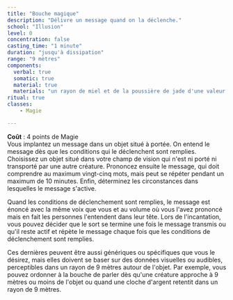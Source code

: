 ```yaml
---
title: "Bouche magique"
description: "Délivre un message quand on la déclenche."
school: "Illusion"
level: 0
concentration: false
casting_time: "1 minute"
duration: "jusqu'à dissipation"
range: "9 mètres"
components:
  verbal: true
  somatic: true
  material: true
  materials: "un rayon de miel et de la poussière de jade d'une valeur de 10  po, que le sort consume"
ritual: true
classes:
    - Magie

---
```

**Coût** : 4 points de Magie  
Vous implantez un message dans un objet situé à portée. On entend le message dès que les conditions qui le déclenchent sont remplies. Choisissez un objet situé dans votre champ de vision qui n'est ni porté ni transporté par une autre créature. Prononcez ensuite le message, qui doit comprendre au maximum vingt-cinq mots, mais peut se répéter pendant un maximum de 10 minutes. Enfin, déterminez les circonstances dans lesquelles le message s'active.

Quand les conditions de déclenchement sont remplies, le message est énoncé avec la même voix que vous et au volume où vous l'avez prononcé mais en fait les personnes l'entendent dans leur tête. Lors de l'incantation, vous pouvez décider que le sort se termine une fois le message transmis ou qu'il reste actif et répète le message chaque fois que les conditions de déclenchement sont remplies.

Ces dernières peuvent être aussi génériques ou spécifiques que vous le désirez, mais elles doivent se baser sur des données visuelles ou audibles, perceptibles dans un rayon de 9 mètres autour de l'objet. Par exemple, vous pouvez ordonner à la bouche de parler dès qu'une créature approche à 9 mètres ou moins de l'objet ou quand une cloche d'argent retentit dans un rayon de 9 mètres.  

